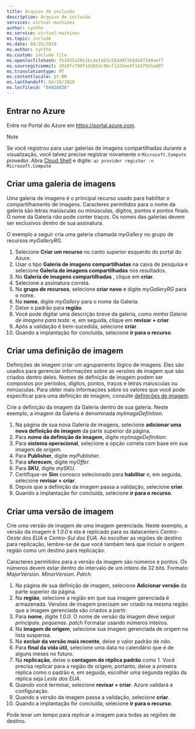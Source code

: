 ```yaml
---
title: Arquivo de inclusão
description: Arquivo de inclusão
services: virtual-machines
author: cynthn
ms.service: virtual-machines
ms.topic: include
ms.date: 04/25/2019
ms.author: cynthn
ms.custom: include file
ms.openlocfilehash: fb3935a58e1bc4e1ab3c582d9f3b84b87349aef7
ms.sourcegitcommit: 2028fc790f1d265dc96cf12d1ee9f1437955ad87
ms.translationtype: MT
ms.contentlocale: pt-BR
ms.lasthandoff: 04/30/2019
ms.locfileid: "64928026"
---
```

## <a name="sign-in-to-azure"></a>Entrar no Azure 

Entre no Portal do Azure em https://portal.azure.com.

> [!NOTE]
> Se você registrou para usar galerias de imagens compartilhadas durante a visualização, você talvez precise registrar novamente o `Microsoft.Compute` provedor. Abra [Cloud Shell](https://shell.azure.com/bash) e digite: `az provider register -n Microsoft.Compute`

## <a name="create-an-image-gallery"></a>Criar uma galeria de imagens

Uma galeria de imagens é o principal recurso usado para habilitar o compartilhamento de imagens. Caracteres permitidos para o nome da galeria são letras maiúsculas ou minúsculas, dígitos, pontos e pontos finais. O nome da Galeria não pode conter traços.  Os nomes das galerias devem ser exclusivos dentro de sua assinatura. 

O exemplo a seguir cria uma galeria chamada *myGallery* no grupo de recursos *myGalleryRG*.

1. Selecione **Criar um recurso** no canto superior esquerdo do portal do Azure.
1. Usar o tipo **Galeria de imagens compartilhadas** na caixa de pesquisa e selecione **Galeria de imagens compartilhadas** nos resultados.
1. No **Galeria de imagens compartilhadas** , clique em **criar**.
1. Selecione a assinatura correta.
1. Na **grupo de recursos**, selecione **criar novo** e digite *myGalleryRG* para o nome.
1. Na **nome**, digite *myGallery* para o nome da Galeria.
1. Deixe o padrão para **região**.
1. Você pode digitar uma descrição breve da galeria, como *minha Galeria de imagens para teste.* e, em seguida, clique em **revisar + criar**.
1. Após a validação é bem-sucedida, selecione **criar**.
1. Quando a implantação for concluída, selecione **ir para o recurso**.
   
## <a name="create-an-image-definition"></a>Criar uma definição de imagem 

Definições de imagem criar um agrupamento lógico de imagens. Eles são usados para gerenciar informações sobre as versões de imagem que são criados dentro deles. Nomes de definição de imagem podem ser compostos por períodos, dígitos, pontos, traços e letras maiusculas ou minúsculas. Para obter mais informações sobre os valores que você pode especificar para uma definição de imagem, consulte [definições de imagem](https://docs.microsoft.com/azure/virtual-machines/windows/shared-image-galleries#image-definitions).

Crie a definição da imagem da Galeria dentro de sua galeria. Neste exemplo, a imagem da Galeria é denominada *myImageDefinition*.

1. Na página de sua nova Galeria de imagens, selecione **adicionar uma nova definição de imagem** da parte superior da página. 
1. Para **nome da definição de imagem**, digite *myImageDefinition*.
1. Para **sistema operacional**, selecione a opção correta com base em sua imagem de origem.
1. Para **Publisher**, digite *myPublisher*. 
1. Para **oferecem**, digite *myOffer*.
1. Para **SKU**, digite *mySKU*.
1. Certifique-se **Sim** conosco selecionado para **habilitar** e, em seguida, selecione **revisar + criar**.
1. Depois que a definição da imagem passa a validação, selecione **criar**.
1. Quando a implantação for concluída, selecione **ir para o recurso**.



## <a name="create-an-image-version"></a>Criar uma versão de imagem

Crie uma versão de imagem de uma imagem gerenciada. Neste exemplo, a versão da imagem é *1.0.0* e ela é replicado para os datacenters *Centro-Oeste dos EUA* e *Centro-Sul dos EUA*. Ao escolher as regiões de destino para replicação, lembre-se de que você também terá que incluir o *origem* região como um destino para replicação.

Caracteres permitidos para a versão da imagem são números e pontos. Os números devem estar dentro do intervalo de um inteiro de 32 bits. Formato: *MajorVersion*. *MinorVersion*. *Patch*.

1. Na página de sua definição de imagem, selecione **Adicionar versão** da parte superior da página.
1. Na **região**, selecione a região em que sua imagem gerenciada é armazenada. Versões de imagem precisam ser criado na mesma região que a imagem gerenciada são criados a partir.
1. Para **nome**, digite *1.0.0*. O nome de versão da imagem deve seguir *principais*. *pequenas*. *patch* Formatar usando números inteiros. 
1. Na **imagem de origem**, selecione sua imagem gerenciada de origem na lista suspensa.
1. Na **excluir da versão mais recente**, deixe o valor padrão de *não*.
1. Para **final da vida útil**, selecione uma data no calendário que é de alguns meses no futuro.
1. Na **replicação**, deixe o **contagem de réplica padrão** como 1. Você precisa replicar para a região de origem, portanto, deixe a primeira réplica como o padrão e, em seguida, escolher uma segunda região da réplica seja *Leste dos EUA*.
1. Quando você terminar, selecione **revisar + criar**. Azure validará a configuração.
1. Quando a versão da imagem passa a validação, selecione **criar**.
1. Quando a implantação for concluída, selecione **ir para o recurso**.

Pode levar um tempo para replicar a imagem para todas as regiões de destino.
